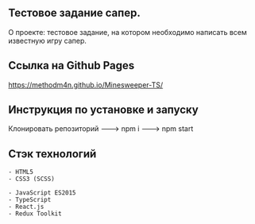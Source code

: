 ## Тестовое задание сапер.

О проекте: тестовое задание, на котором необходимо написать всем известную игру сапер.

## Ссылка на Github Pages

https://methodm4n.github.io/Minesweeper-TS/

## Инструкция по установке и запуску

Клонировать репозиторий ---> npm i ---> npm start

## Стэк технологий

```
- HTML5
- CSS3 (SCSS)
```

```JS
- JavaScript ES2015
- TypeScript
- React.js
- Redux Toolkit
```
